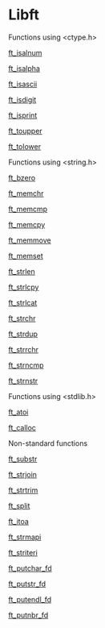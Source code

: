 # Libft

Functions using <ctype.h>

[ft_isalnum](https://github.com/anacavancalti/Libft/blob/main/ft_isalnum.c)

[ft_isalpha](https://github.com/anacavancalti/Libft/blob/main/ft_isalpha.c)

[ft_isascii](https://github.com/anacavancalti/Libft/blob/main/ft_isascii.c)

[ft_isdigit](https://github.com/anacavancalti/Libft/blob/main/ft_isdigit.c)

[ft_isprint](https://github.com/anacavancalti/Libft/blob/main/ft_isprint.c)

[ft_toupper](https://github.com/anacavancalti/Libft/blob/main/ft_toupper.c)

[ft_tolower](https://github.com/anacavancalti/Libft/blob/main/ft_tolower.c)

Functions using <string.h>


[ft_bzero](https://github.com/anacavancalti/Libft/blob/main/ft_bzero.c)

[ft_memchr](https://github.com/anacavancalti/Libft/blob/main/ft_memchr.c)

[ft_memcmp](https://github.com/anacavancalti/Libft/blob/main/ft_memcmp.c)

[ft_memcpy](https://github.com/anacavancalti/Libft/blob/main/ft_memcpy.c)

[ft_memmove](https://github.com/anacavancalti/Libft/blob/main/ft_memmove.c)

[ft_memset](https://github.com/anacavancalti/Libft/blob/main/ft_memset.c)

[ft_strlen](https://github.com/anacavancalti/Libft/blob/main/ft_strlen.c)

[ft_strlcpy](https://github.com/anacavancalti/Libft/blob/main/ft_strlcpy.c)

[ft_strlcat](https://github.com/anacavancalti/Libft/blob/main/ft_strlcat.c)

[ft_strchr](https://github.com/anacavancalti/Libft/blob/main/ft_strchr.c)

[ft_strdup](https://github.com/anacavancalti/Libft/blob/main/ft_strdup.c)

[ft_strrchr](https://github.com/anacavancalti/Libft/blob/main/ft_strrchr.c)

[ft_strncmp](https://github.com/anacavancalti/Libft/blob/main/ft_strncmp.c)

[ft_strnstr](https://github.com/anacavancalti/Libft/blob/main/ft_strnstr.c)

Functions using <stdlib.h>

[ft_atoi](https://github.com/anacavancalti/Libft/blob/main/ft_atoi.c)

[ft_calloc](https://github.com/anacavancalti/Libft/blob/main/ft_calloc.c)

Non-standard functions

[ft_substr](https://github.com/anacavancalti/Libft/blob/main/ft_substr.c)

[ft_strjoin](https://github.com/anacavancalti/Libft/blob/main/ft_strjoin.c)

[ft_strtrim](https://github.com/anacavancalti/Libft/blob/main/ft_strtrim.c)

[ft_split](https://github.com/anacavancalti/Libft/blob/main/ft_split.c)

[ft_itoa](https://github.com/anacavancalti/Libft/blob/main/ft_itoa.c)

[ft_strmapi](https://github.com/anacavancalti/Libft/blob/main/ft_strmapi.c)

[ft_striteri](https://github.com/anacavancalti/Libft/blob/main/ft_striteri.c)

[ft_putchar_fd](https://github.com/anacavancalti/Libft/blob/main/ft_putchar_fd.c)

[ft_putstr_fd](https://github.com/anacavancalti/Libft/blob/main/ft_putstr_fd.c)

[ft_putendl_fd](https://github.com/anacavancalti/Libft/blob/main/ft_putendl_fd.c)

[ft_putnbr_fd](https://github.com/anacavancalti/Libft/blob/main/ft_putnbr_fd.c)
